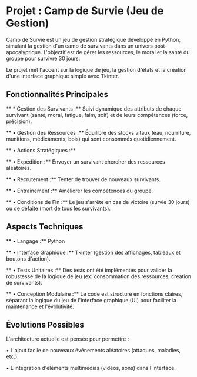 # Projet : Camp de Survie (Jeu de Gestion)
Camp de Survie est un jeu de gestion stratégique développé en Python, simulant la gestion d'un camp de survivants dans un univers post-apocalyptique. L'objectif est de gérer les ressources, le moral et la santé du groupe pour survivre 30 jours.

Le projet met l'accent sur la logique de jeu, la gestion d'états et la création d'une interface graphique simple avec Tkinter.

## Fonctionnalités Principales
**  * Gestion des Survivants :** Suivi dynamique des attributs de chaque survivant (santé, moral, fatigue, faim, soif) et de leurs compétences (force, précision).

** • Gestion des Ressources :** Équilibre des stocks vitaux (eau, nourriture, munitions, médicaments, bois) qui sont consommés quotidiennement.

** • Actions Stratégiques :**

   ** • Expédition :** Envoyer un survivant chercher des ressources aléatoires.

   ** • Recrutement :** Tenter de trouver de nouveaux survivants.

   ** • Entraînement :** Améliorer les compétences du groupe.

   ** • Conditions de Fin :** Le jeu s'arrête en cas de victoire (survie 30 jours) ou de défaite (mort de tous les survivants).

## Aspects Techniques
** • Langage :** Python

** • Interface Graphique :** Tkinter (gestion des affichages, tableaux et boutons d'action).

** • Tests Unitaires :** Des tests ont été implémentés pour valider la robustesse de la logique de jeu (ex: consommation des ressources, création de survivants).

** • Conception Modulaire :** Le code est structuré en fonctions claires, séparant la logique du jeu de l'interface graphique (UI) pour faciliter la maintenance et l'évolutivité.

## Évolutions Possibles
L'architecture actuelle est pensée pour permettre :

  • L'ajout facile de nouveaux événements aléatoires (attaques, maladies, etc.).

  • L'intégration d'éléments multimédias (vidéos, sons) dans l'interface.

